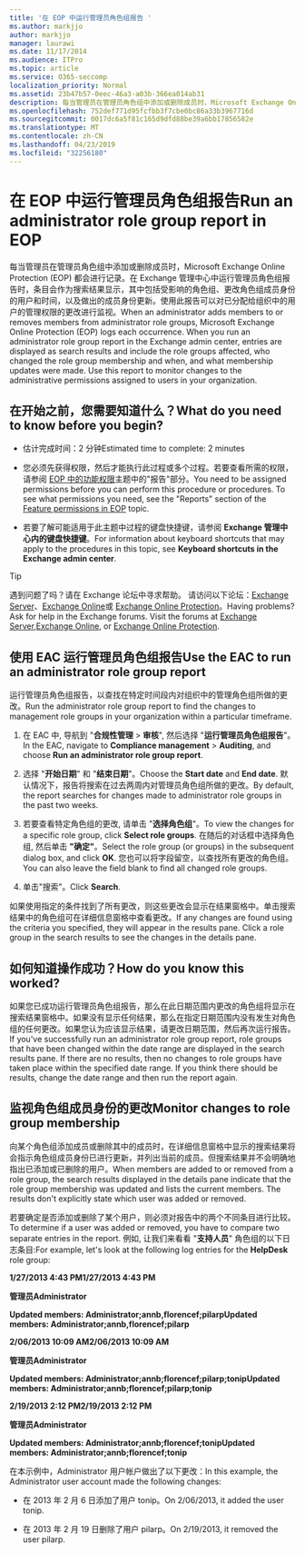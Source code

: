 ```yaml
---
title: '在 EOP 中运行管理员角色组报告 '
ms.author: markjjo
author: markjjo
manager: laurawi
ms.date: 11/17/2014
ms.audience: ITPro
ms.topic: article
ms.service: O365-seccomp
localization_priority: Normal
ms.assetid: 23b47b57-0eec-46a3-a03b-366ea014ab31
description: 每当管理员在管理员角色组中添加或删除成员时，Microsoft Exchange Online Protection (EOP) 都会进行记录。
ms.openlocfilehash: 752def771d95fcfbb3f7cbe0bc86a33b3967716d
ms.sourcegitcommit: 0017dc6a5f81c165d9dfd88be39a6bb17856582e
ms.translationtype: MT
ms.contentlocale: zh-CN
ms.lasthandoff: 04/23/2019
ms.locfileid: "32256180"
---
```

# <a name="run-an-administrator-role-group-report-in-eop"></a><span data-ttu-id="df46e-103">在 EOP 中运行管理员角色组报告</span><span class="sxs-lookup"><span data-stu-id="df46e-103">Run an administrator role group report in EOP</span></span> 

 <span data-ttu-id="df46e-p101">每当管理员在管理员角色组中添加或删除成员时，Microsoft Exchange Online Protection (EOP) 都会进行记录。在 Exchange 管理中心中运行管理员角色组报告时，条目会作为搜索结果显示，其中包括受影响的角色组、更改角色组成员身份的用户和时间，以及做出的成员身份更新。使用此报告可以对已分配给组织中的用户的管理权限的更改进行监视。</span><span class="sxs-lookup"><span data-stu-id="df46e-p101">When an administrator adds members to or removes members from administrator role groups, Microsoft Exchange Online Protection (EOP) logs each occurrence. When you run an administrator role group report in the Exchange admin center, entries are displayed as search results and include the role groups affected, who changed the role group membership and when, and what membership updates were made. Use this report to monitor changes to the administrative permissions assigned to users in your organization.</span></span>
  
## <a name="what-do-you-need-to-know-before-you-begin"></a><span data-ttu-id="df46e-107">在开始之前，您需要知道什么？</span><span class="sxs-lookup"><span data-stu-id="df46e-107">What do you need to know before you begin?</span></span>

- <span data-ttu-id="df46e-108">估计完成时间：2 分钟</span><span class="sxs-lookup"><span data-stu-id="df46e-108">Estimated time to complete: 2 minutes</span></span>
    
- <span data-ttu-id="df46e-p102">您必须先获得权限，然后才能执行此过程或多个过程。若要查看所需的权限，请参阅 [EOP 中的功能权限](feature-permissions-in-eop.md)主题中的"报告"部分。</span><span class="sxs-lookup"><span data-stu-id="df46e-p102">You need to be assigned permissions before you can perform this procedure or procedures. To see what permissions you need, see the "Reports" section of the [Feature permissions in EOP](feature-permissions-in-eop.md) topic.</span></span> 
    
- <span data-ttu-id="df46e-111">若要了解可能适用于此主题中过程的键盘快捷键，请参阅 **Exchange 管理中心内的键盘快捷键**。</span><span class="sxs-lookup"><span data-stu-id="df46e-111">For information about keyboard shortcuts that may apply to the procedures in this topic, see **Keyboard shortcuts in the Exchange admin center**.</span></span>
    
> [!TIP]
> <span data-ttu-id="df46e-p103">遇到问题了吗？请在 Exchange 论坛中寻求帮助。 请访问以下论坛：[Exchange Server](https://go.microsoft.com/fwlink/p/?linkId=60612)、[Exchange Online](https://go.microsoft.com/fwlink/p/?linkId=267542)或 [Exchange Online Protection](https://go.microsoft.com/fwlink/p/?linkId=285351)。</span><span class="sxs-lookup"><span data-stu-id="df46e-p103">Having problems? Ask for help in the Exchange forums. Visit the forums at [Exchange Server](https://go.microsoft.com/fwlink/p/?linkId=60612),[Exchange Online](https://go.microsoft.com/fwlink/p/?linkId=267542), or [Exchange Online Protection](https://go.microsoft.com/fwlink/p/?linkId=285351).</span></span> 
  
## <a name="use-the-eac-to-run-an-administrator-role-group-report"></a><span data-ttu-id="df46e-115">使用 EAC 运行管理员角色组报告</span><span class="sxs-lookup"><span data-stu-id="df46e-115">Use the EAC to run an administrator role group report</span></span>

<span data-ttu-id="df46e-116">运行管理员角色组报告，以查找在特定时间段内对组织中的管理角色组所做的更改。</span><span class="sxs-lookup"><span data-stu-id="df46e-116">Run the administrator role group report to find the changes to management role groups in your organization within a particular timeframe.</span></span>
  
1. <span data-ttu-id="df46e-117">在 EAC 中, 导航到 "**合规性管理** \> **审核**", 然后选择 "**运行管理员角色组报告**"。</span><span class="sxs-lookup"><span data-stu-id="df46e-117">In the EAC, navigate to **Compliance management** \> **Auditing**, and choose **Run an administrator role group report**.</span></span>
    
2. <span data-ttu-id="df46e-118">选择 "**开始日期**" 和 "**结束日期**"。</span><span class="sxs-lookup"><span data-stu-id="df46e-118">Choose the **Start date** and **End date**.</span></span> <span data-ttu-id="df46e-119">默认情况下，报告将搜索在过去两周内对管理员角色组所做的更改。</span><span class="sxs-lookup"><span data-stu-id="df46e-119">By default, the report searches for changes made to administrator role groups in the past two weeks.</span></span>
    
3. <span data-ttu-id="df46e-120">若要查看特定角色组的更改, 请单击 "**选择角色组**"。</span><span class="sxs-lookup"><span data-stu-id="df46e-120">To view the changes for a specific role group, click **Select role groups**.</span></span> <span data-ttu-id="df46e-121">在随后的对话框中选择角色组, 然后单击 **"确定"**。</span><span class="sxs-lookup"><span data-stu-id="df46e-121">Select the role group (or groups) in the subsequent dialog box, and click **OK**.</span></span> <span data-ttu-id="df46e-122">您也可以将字段留空，以查找所有更改的角色组。</span><span class="sxs-lookup"><span data-stu-id="df46e-122">You can also leave the field blank to find all changed role groups.</span></span>
    
4. <span data-ttu-id="df46e-123">单击"搜索"。</span><span class="sxs-lookup"><span data-stu-id="df46e-123">Click **Search**.</span></span>
    
<span data-ttu-id="df46e-p106">如果使用指定的条件找到了所有更改，则这些更改会显示在结果窗格中。单击搜索结果中的角色组可在详细信息窗格中查看更改。</span><span class="sxs-lookup"><span data-stu-id="df46e-p106">If any changes are found using the criteria you specified, they will appear in the results pane. Click a role group in the search results to see the changes in the details pane.</span></span>
  
## <a name="how-do-you-know-this-worked"></a><span data-ttu-id="df46e-126">如何知道操作成功？</span><span class="sxs-lookup"><span data-stu-id="df46e-126">How do you know this worked?</span></span>

<span data-ttu-id="df46e-p107">如果您已成功运行管理员角色组报告，那么在此日期范围内更改的角色组将显示在搜索结果窗格中。如果没有显示任何结果，那么在指定日期范围内没有发生对角色组的任何更改。如果您认为应该显示结果，请更改日期范围，然后再次运行报告。</span><span class="sxs-lookup"><span data-stu-id="df46e-p107">If you've successfully run an administrator role group report, role groups that have been changed within the date range are displayed in the search results pane. If there are no results, then no changes to role groups have taken place within the specified date range. If you think there should be results, change the date range and then run the report again.</span></span>
  
## <a name="monitor-changes-to-role-group-membership"></a><span data-ttu-id="df46e-130">监视角色组成员身份的更改</span><span class="sxs-lookup"><span data-stu-id="df46e-130">Monitor changes to role group membership</span></span>

<span data-ttu-id="df46e-p108">向某个角色组添加成员或删除其中的成员时，在详细信息窗格中显示的搜索结果将会指示角色组成员身份已进行更新，并列出当前的成员。但搜索结果并不会明确地指出已添加或已删除的用户。</span><span class="sxs-lookup"><span data-stu-id="df46e-p108">When members are added to or removed from a role group, the search results displayed in the details pane indicate that the role group membership was updated and lists the current members. The results don't explicitly state which user was added or removed.</span></span>
  
<span data-ttu-id="df46e-133">若要确定是否添加或删除了某个用户，则必须对报告中的两个不同条目进行比较。</span><span class="sxs-lookup"><span data-stu-id="df46e-133">To determine if a user was added or removed, you have to compare two separate entries in the report.</span></span> <span data-ttu-id="df46e-134">例如, 让我们来看看 "**支持人员**" 角色组的以下日志条目:</span><span class="sxs-lookup"><span data-stu-id="df46e-134">For example, let's look at the following log entries for the **HelpDesk** role group:</span></span> 
  
 <span data-ttu-id="df46e-135">**1/27/2013 4:43 PM**</span><span class="sxs-lookup"><span data-stu-id="df46e-135">**1/27/2013 4:43 PM**</span></span>
  
 <span data-ttu-id="df46e-136">**管理员**</span><span class="sxs-lookup"><span data-stu-id="df46e-136">**Administrator**</span></span>
  
 <span data-ttu-id="df46e-137">**Updated members: Administrator;annb,florencef;pilarp**</span><span class="sxs-lookup"><span data-stu-id="df46e-137">**Updated members: Administrator;annb,florencef;pilarp**</span></span>
  
 <span data-ttu-id="df46e-138">**2/06/2013 10:09 AM**</span><span class="sxs-lookup"><span data-stu-id="df46e-138">**2/06/2013 10:09 AM**</span></span>
  
 <span data-ttu-id="df46e-139">**管理员**</span><span class="sxs-lookup"><span data-stu-id="df46e-139">**Administrator**</span></span>
  
 <span data-ttu-id="df46e-140">**Updated members: Administrator;annb;florencef;pilarp;tonip**</span><span class="sxs-lookup"><span data-stu-id="df46e-140">**Updated members: Administrator;annb;florencef;pilarp;tonip**</span></span>
  
 <span data-ttu-id="df46e-141">**2/19/2013 2:12 PM**</span><span class="sxs-lookup"><span data-stu-id="df46e-141">**2/19/2013 2:12 PM**</span></span>
  
 <span data-ttu-id="df46e-142">**管理员**</span><span class="sxs-lookup"><span data-stu-id="df46e-142">**Administrator**</span></span>
  
 <span data-ttu-id="df46e-143">**Updated members: Administrator;annb;florencef;tonip**</span><span class="sxs-lookup"><span data-stu-id="df46e-143">**Updated members: Administrator;annb;florencef;tonip**</span></span>
  
<span data-ttu-id="df46e-144">在本示例中，Administrator 用户帐户做出了以下更改：</span><span class="sxs-lookup"><span data-stu-id="df46e-144">In this example, the Administrator user account made the following changes:</span></span>
  
- <span data-ttu-id="df46e-145">在 2013 年 2 月 6 日添加了用户 tonip。</span><span class="sxs-lookup"><span data-stu-id="df46e-145">On 2/06/2013, it added the user tonip.</span></span>
    
- <span data-ttu-id="df46e-146">在 2013 年 2 月 19 日删除了用户 pilarp。</span><span class="sxs-lookup"><span data-stu-id="df46e-146">On 2/19/2013, it removed the user pilarp.</span></span>
    


